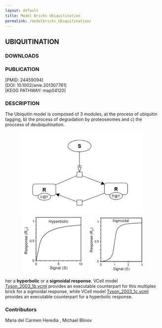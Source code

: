 ```yaml
---
layout: default
title: Model Bricks Ubiquitination
permalink: /modelbricks_Ubiquitination/
---
```

## UBIQUITINATION


### DOWNLOADS

 <div class="img" style="font-size:90%; text-align:center;"> </div>
 
### PUBLICATION

[PMID: 24459094] <a href="https://www.ncbi.nlm.nih.gov/pubmed/24459094"></a> <br />
[DOI:  10.1002/anie.201307761] <a href="https://doi.org/10.1002/anie.201307761"></a> <br />
[KEGG PATHWAY: map04120] <a href="https://www.kegg.jp/entry/map04120"></a> <br />

### DESCRIPTION

The Ubiquitin model is composed of 3 modules, a) the process of ubiquitin tagging, b) the process of degradation by proteoseomes and c) the proccess of deubiquitination.

<div class="img" style="font-size:90%; text-align:center;"> 
 <img src="/images/modelbricks/PhosphorylationSBGN.PNG" width="400" > &ensp; 
 <img src="/images/modelbricks/HyperbolicResponse.PNG" width="200"/> &ensp; 
 <img src="/images/modelbricks/SigmoidalResponse.PNG" width="180"/><br />  </div>

her a <strong>hyperbolic</strong> or a <strong>sigmoidal response</strong>.  VCell model <a href="/modelbricks/Tyson_2003_1b.vcml">Tyson_2003_1b.vcml</a> provides an executable counterpart for this multiplex brick for a sigmoidal response, while VCell model <a href="/modelbricks/Tyson_2003_1c.vcml">Tyson_2003_1c.vcml</a> provides an executable counterpart for a hyperbolic response.

### Contributors

 Maria del Carmen Heredia , Michael Blinov

